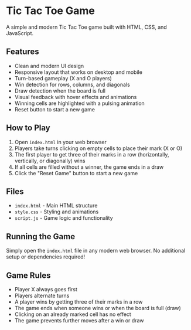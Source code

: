 # Tic Tac Toe Game

A simple and modern Tic Tac Toe game built with HTML, CSS, and JavaScript.

## Features

- Clean and modern UI design
- Responsive layout that works on desktop and mobile
- Turn-based gameplay (X and O players)
- Win detection for rows, columns, and diagonals
- Draw detection when the board is full
- Visual feedback with hover effects and animations
- Winning cells are highlighted with a pulsing animation
- Reset button to start a new game

## How to Play

1. Open `index.html` in your web browser
2. Players take turns clicking on empty cells to place their mark (X or O)
3. The first player to get three of their marks in a row (horizontally, vertically, or diagonally) wins
4. If all cells are filled without a winner, the game ends in a draw
5. Click the "Reset Game" button to start a new game

## Files

- `index.html` - Main HTML structure
- `style.css` - Styling and animations
- `script.js` - Game logic and functionality

## Running the Game

Simply open the `index.html` file in any modern web browser. No additional setup or dependencies required!

## Game Rules

- Player X always goes first
- Players alternate turns
- A player wins by getting three of their marks in a row
- The game ends when someone wins or when the board is full (draw)
- Clicking on an already marked cell has no effect
- The game prevents further moves after a win or draw 